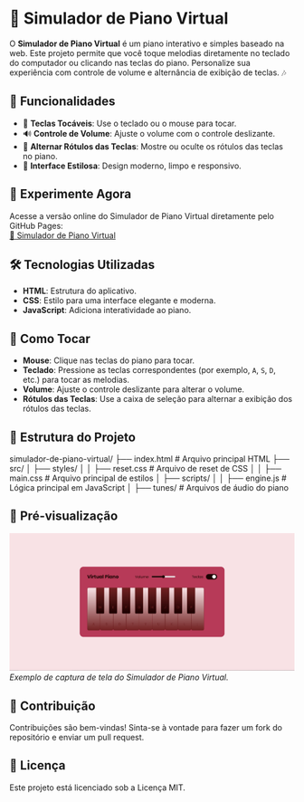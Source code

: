 # 🎹 Simulador de Piano Virtual

O **Simulador de Piano Virtual** é um piano interativo e simples baseado na web. Este projeto permite que você toque melodias diretamente no teclado do computador ou clicando nas teclas do piano. Personalize sua experiência com controle de volume e alternância de exibição de teclas. 🎶

## 🌟 Funcionalidades
- 🎵 **Teclas Tocáveis**: Use o teclado ou o mouse para tocar.
- 🔊 **Controle de Volume**: Ajuste o volume com o controle deslizante.
- 🔄 **Alternar Rótulos das Teclas**: Mostre ou oculte os rótulos das teclas no piano.
- 🎨 **Interface Estilosa**: Design moderno, limpo e responsivo.

## 🚀 Experimente Agora
Acesse a versão online do Simulador de Piano Virtual diretamente pelo GitHub Pages:  
[🎹 Simulador de Piano Virtual](https://joycedev13.github.io/simulador-de-piano/)

## 🛠️ Tecnologias Utilizadas
- **HTML**: Estrutura do aplicativo.
- **CSS**: Estilo para uma interface elegante e moderna.
- **JavaScript**: Adiciona interatividade ao piano.

## 🎯 Como Tocar
- **Mouse**: Clique nas teclas do piano para tocar.
- **Teclado**: Pressione as teclas correspondentes (por exemplo, `A`, `S`, `D`, etc.) para tocar as melodias.
- **Volume**: Ajuste o controle deslizante para alterar o volume.
- **Rótulos das Teclas**: Use a caixa de seleção para alternar a exibição dos rótulos das teclas.

## 📁 Estrutura do Projeto
simulador-de-piano-virtual/
├── index.html        # Arquivo principal HTML
├── src/
│   ├── styles/
│   │   ├── reset.css # Arquivo de reset de CSS
│   │   ├── main.css  # Arquivo principal de estilos
│   ├── scripts/
│   │   ├── engine.js # Lógica principal em JavaScript
│   ├── tunes/        # Arquivos de áudio do piano


## 🎨 Pré-visualização
![Captura de Tela do Piano Virtual](./src/image/screenshot_simulador-piano.jpg)  
*Exemplo de captura de tela do Simulador de Piano Virtual.*

## 🙌 Contribuição
Contribuições são bem-vindas! Sinta-se à vontade para fazer um fork do repositório e enviar um pull request.

## 📜 Licença
Este projeto está licenciado sob a Licença MIT.
